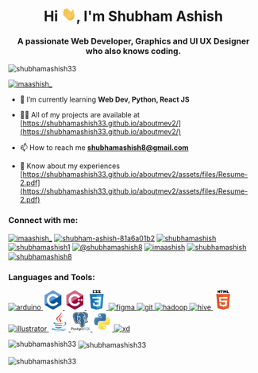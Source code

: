 <h1 align="center">Hi <img src="https://github.com/ABSphreak/ABSphreak/blob/master/gifs/Hi.gif" width="30px">, I'm Shubham Ashish</h1>
<h3 align="center">A passionate Web Developer, Graphics and UI UX Designer who also knows coding.</h3>

<p align="left"> <img src="https://komarev.com/ghpvc/?username=shubhamashish33&label=Profile%20views&color=0e75b6&style=flat" alt="shubhamashish33" /> </p>

<p align="left"> <a href="https://twitter.com/imaashish_" target="blank"><img src="https://img.shields.io/twitter/follow/imaashish_?logo=twitter&style=for-the-badge" alt="imaashish_" /></a> </p>

- 🌱 I’m currently learning **Web Dev, Python, React JS**

- 👨‍💻 All of my projects are available at [https://shubhamashish33.github.io/aboutmev2/](https://shubhamashish33.github.io/aboutmev2/)

- 📫 How to reach me **shubhamashish8@gmail.com**

- 📄 Know about my experiences [https://shubhamashish33.github.io/aboutmev2/assets/files/Resume-2.pdf](https://shubhamashish33.github.io/aboutmev2/assets/files/Resume-2.pdf)

<h3 align="left">Connect with me:</h3>
<p align="left">
<a href="https://twitter.com/imaashish_" target="blank"><img align="center" src="https://raw.githubusercontent.com/rahuldkjain/github-profile-readme-generator/master/src/images/icons/Social/twitter.svg" alt="imaashish_" height="30" width="40" /></a>
<a href="https://linkedin.com/in/shubham-ashish-81a6a01b2" target="blank"><img align="center" src="https://raw.githubusercontent.com/rahuldkjain/github-profile-readme-generator/master/src/images/icons/Social/linked-in-alt.svg" alt="shubham-ashish-81a6a01b2" height="30" width="40" /></a>
<a href="https://dribbble.com/shubhamashish" target="blank"><img align="center" src="https://raw.githubusercontent.com/rahuldkjain/github-profile-readme-generator/master/src/images/icons/Social/dribbble.svg" alt="shubhamashish" height="30" width="40" /></a>
<a href="https://www.behance.net/shubhamashish1" target="blank"><img align="center" src="https://raw.githubusercontent.com/rahuldkjain/github-profile-readme-generator/master/src/images/icons/Social/behance.svg" alt="shubhamashish1" height="30" width="40" /></a>
<a href="https://medium.com/@shubhamashish8" target="blank"><img align="center" src="https://raw.githubusercontent.com/rahuldkjain/github-profile-readme-generator/master/src/images/icons/Social/medium.svg" alt="@shubhamashish8" height="30" width="40" /></a>
<a href="https://www.codechef.com/users/imaashish" target="blank"><img align="center" src="https://cdn.jsdelivr.net/npm/simple-icons@3.1.0/icons/codechef.svg" alt="imaashish" height="30" width="40" /></a>
<a href="https://www.hackerrank.com/shubhamashish" target="blank"><img align="center" src="https://raw.githubusercontent.com/rahuldkjain/github-profile-readme-generator/master/src/images/icons/Social/hackerrank.svg" alt="shubhamashish" height="30" width="40" /></a>
<a href="https://www.leetcode.com/shubhamashish8" target="blank"><img align="center" src="https://raw.githubusercontent.com/rahuldkjain/github-profile-readme-generator/master/src/images/icons/Social/leet-code.svg" alt="shubhamashish8" height="30" width="40" /></a>
</p>

<h3 align="left">Languages and Tools:</h3>
<p align="left"> <a href="https://www.arduino.cc/" target="_blank"> <img src="https://cdn.worldvectorlogo.com/logos/arduino-1.svg" alt="arduino" width="40" height="40"/> </a> <a href="https://www.cprogramming.com/" target="_blank"> <img src="https://raw.githubusercontent.com/devicons/devicon/master/icons/c/c-original.svg" alt="c" width="40" height="40"/> </a> <a href="https://www.w3schools.com/cpp/" target="_blank"> <img src="https://raw.githubusercontent.com/devicons/devicon/master/icons/cplusplus/cplusplus-original.svg" alt="cplusplus" width="40" height="40"/> </a> <a href="https://www.w3schools.com/css/" target="_blank"> <img src="https://raw.githubusercontent.com/devicons/devicon/master/icons/css3/css3-original-wordmark.svg" alt="css3" width="40" height="40"/> </a> <a href="https://www.figma.com/" target="_blank"> <img src="https://www.vectorlogo.zone/logos/figma/figma-icon.svg" alt="figma" width="40" height="40"/> </a> <a href="https://git-scm.com/" target="_blank"> <img src="https://www.vectorlogo.zone/logos/git-scm/git-scm-icon.svg" alt="git" width="40" height="40"/> </a> <a href="https://hadoop.apache.org/" target="_blank"> <img src="https://www.vectorlogo.zone/logos/apache_hadoop/apache_hadoop-icon.svg" alt="hadoop" width="40" height="40"/> </a> <a href="https://hive.apache.org/" target="_blank"> <img src="https://www.vectorlogo.zone/logos/apache_hive/apache_hive-icon.svg" alt="hive" width="40" height="40"/> </a> <a href="https://www.w3.org/html/" target="_blank"> <img src="https://raw.githubusercontent.com/devicons/devicon/master/icons/html5/html5-original-wordmark.svg" alt="html5" width="40" height="40"/> </a> <a href="https://www.adobe.com/in/products/illustrator.html" target="_blank"> <img src="https://www.vectorlogo.zone/logos/adobe_illustrator/adobe_illustrator-icon.svg" alt="illustrator" width="40" height="40"/> </a> <a href="https://www.java.com" target="_blank"> <img src="https://raw.githubusercontent.com/devicons/devicon/master/icons/java/java-original.svg" alt="java" width="40" height="40"/> </a> <a href="https://www.postgresql.org" target="_blank"> <img src="https://raw.githubusercontent.com/devicons/devicon/master/icons/postgresql/postgresql-original-wordmark.svg" alt="postgresql" width="40" height="40"/> </a> <a href="https://www.python.org" target="_blank"> <img src="https://raw.githubusercontent.com/devicons/devicon/master/icons/python/python-original.svg" alt="python" width="40" height="40"/> </a> <a href="https://www.adobe.com/products/xd.html" target="_blank"> <img src="https://cdn.worldvectorlogo.com/logos/adobe-xd.svg" alt="xd" width="40" height="40"/> </a> </p>



<p><img align="left" src="https://github-readme-stats.vercel.app/api/top-langs?username=shubhamashish33&show_icons=true&theme=dark&locale=en&layout=compact" alt="shubhamashish33" /></p>

<p>&nbsp;<img align="center" src="https://github-readme-stats.vercel.app/api?username=shubhamashish33&show_icons=true&theme=dark&locale=en" alt="shubhamashish33" /></p>

<p><img align="center" src="https://github-readme-streak-stats.herokuapp.com/?user=shubhamashish33&theme=dark" alt="shubhamashish33" /></p>
